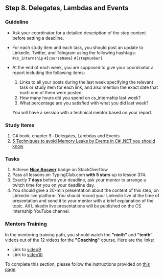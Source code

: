 ## Step 8. Delegates, Lambdas and Events

### Guideline

- Ask your coordinator for a detailed description of the step content before setting a deadline.

- For each study item and each task, you should post an update to LinkedIn, Twitter, and Telegram using the following hashtags:
`#cs_internship`
`#[courseName]`
`#[stepNumber]`

- At the end of each week, you are supposed to give your coordinator a report including the following items:
  1. Links to all your posts during the last week specifying the relevant task or study item for each link, and also mention the exact date that each one of them were posted.
  2. How many hours did you spend on cs_internship last week?
  3. What percentage are you satisfied with what you did last week?

  You will have a session with a technical mentor based on your report.
### Study Items

 1. C# book, chapter 9 : Delegates, Lambdas and Events
 2. [5 Techniques to avoid Memory Leaks by Events in C# .NET you should know](https://web.archive.org/web/20220519175107/https://michaelscodingspot.com/5-techniques-to-avoid-memory-leaks-by-events-in-c-net-you-should-know/)

### Tasks

 1. Achieve [**Nice Answer**](https://stackoverflow.com/help/badges/23/nice-answer) badge on StackOverflow
 2. Pass all lessons on TypingClub.com **with 5 stars** up to lesson 374.
 3. Exactly **7 days** before your deadline, ask your mentor to arrange a twitch time for you on your deadline day.
 4. You should give a 20-min presentation about the content of this step, on Linkedin live platform. You should record your Linkedin live at the time of presentation and send it to your mentor with a brief explanation of the topic. All Linkedin live presentations will be published on the CS Internship YouTube channel.


### Mentors Training

In the mentoring training path, you should watch the **"ninth"** and **"tenth"** videos out of the 12 videos for the **"Coaching"** course. Here are the links:

- Link to [video9](https://drive.google.com/drive/folders/1lBqfqw7Th-zyc3XherR2GLCK3HtK2VaK)
- Link to [video10](https://drive.google.com/drive/folders/1_uRxg9mzKYycKT05O93r0-9Lh2McLjSb)

To complete this section, please follow the instructions provided on [this page](https://github.com/cs-internship/cs-internship-spec/blob/master/courses/mentoring-workshops-instruction.md).
